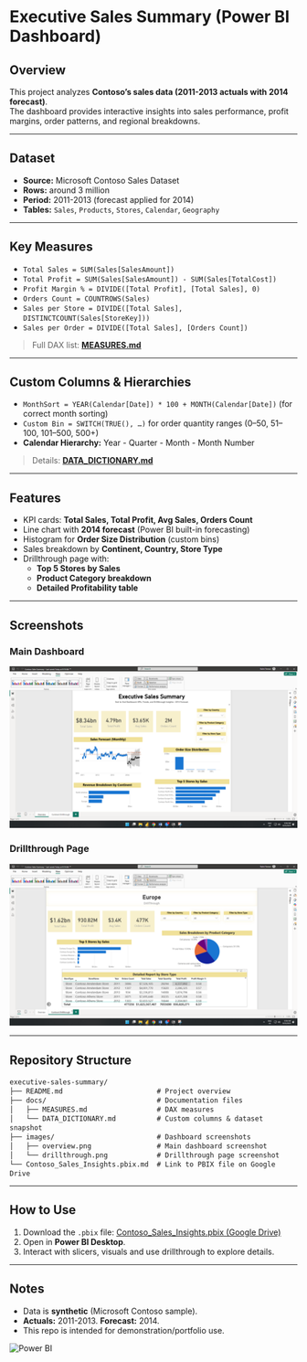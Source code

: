 # Executive Sales Summary (Power BI Dashboard)

## Overview
This project analyzes **Contoso’s sales data (2011-2013 actuals with 2014 forecast)**.  
The dashboard provides interactive insights into sales performance, profit margins, order patterns, and regional breakdowns.

---

## Dataset
- **Source:** Microsoft Contoso Sales Dataset  
- **Rows:** around 3 million  
- **Period:** 2011-2013 (forecast applied for 2014)  
- **Tables:** `Sales`, `Products`, `Stores`, `Calendar`, `Geography`

---

## Key Measures
- `Total Sales = SUM(Sales[SalesAmount])`  
- `Total Profit = SUM(Sales[SalesAmount]) - SUM(Sales[TotalCost])`  
- `Profit Margin % = DIVIDE([Total Profit], [Total Sales], 0)`  
- `Orders Count = COUNTROWS(Sales)`  
- `Sales per Store = DIVIDE([Total Sales], DISTINCTCOUNT(Sales[StoreKey]))`  
- `Sales per Order = DIVIDE([Total Sales], [Orders Count])`  

> Full DAX list: **[MEASURES.md](docs/MEASURES.md)**

---

## Custom Columns & Hierarchies
- `MonthSort = YEAR(Calendar[Date]) * 100 + MONTH(Calendar[Date])` (for correct month sorting)  
- `Custom Bin = SWITCH(TRUE(), …)` for order quantity ranges (0–50, 51–100, 101–500, 500+)  
- **Calendar Hierarchy:** Year - Quarter - Month - Month Number

> Details: **[DATA_DICTIONARY.md](docs/DATA_DICTIONARY.md)**

---

## Features
- KPI cards: **Total Sales, Total Profit, Avg Sales, Orders Count**  
- Line chart with **2014 forecast** (Power BI built-in forecasting)  
- Histogram for **Order Size Distribution** (custom bins)  
- Sales breakdown by **Continent, Country, Store Type**  
- Drillthrough page with:
  - **Top 5 Stores by Sales**
  - **Product Category breakdown**
  - **Detailed Profitability table**

---

## Screenshots
### Main Dashboard
![Overview Page](images/overview.png)

### Drillthrough Page
![Drillthrough Page](images/drillthrough.png)

---

## Repository Structure

```plaintext
executive-sales-summary/
├── README.md                       # Project overview
├── docs/                           # Documentation files
│   ├── MEASURES.md                 # DAX measures
│   └── DATA_DICTIONARY.md          # Custom columns & dataset snapshot
├── images/                         # Dashboard screenshots
│   ├── overview.png                # Main dashboard screenshot
│   └── drillthrough.png            # Drillthrough page screenshot
└── Contoso_Sales_Insights.pbix.md  # Link to PBIX file on Google Drive
```
---

## How to Use
1. Download the `.pbix` file:  [Contoso_Sales_Insights.pbix (Google Drive)](https://drive.google.com/file/d/153Bu3TIUcZsC0lIOe50sw5nfqKxJBMvu/view?usp=sharing)  
2. Open in **Power BI Desktop**.  
3. Interact with slicers, visuals and use drillthrough to explore details.

---

## Notes
- Data is **synthetic** (Microsoft Contoso sample).  
- **Actuals:** 2011-2013. **Forecast:** 2014.  
- This repo is intended for demonstration/portfolio use.
  
![Power BI](https://img.shields.io/badge/Power%20BI-Data%20Visualization-F2C811?logo=powerbi&logoColor=black)
